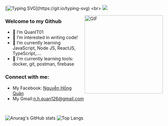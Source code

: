 [![Typing SVG](https://readme-typing-svg.herokuapp.com?font=&size=25&center=true&vCenter=true&lines=Hey%2C+there.....;I'm+Nguyễn+Hồng+Quân;Nice+to+meet+you!)](https://git.io/typing-svg)
<br>
![](https://komarev.com/ghpvc/?username=QuanIT01&color=green)

<img align="right" alt="GIF" src="https://media0.giphy.com/media/Q7SKqn3G97xpmfSOvG/giphy.gif?cid=790b761171d3e2ba1a4b71867a40db9ae2e8c9532ec14ad0&rid=giphy.gif&ct=g" width="250" height="250" />

### Welcome to my Github

- 🌱 I’m QuanIT01
- 👀 I’m interested in writing code!
- 🌱 I’m currently learning JavaScript, Node JS, ReactJS, TypeScript,....
- 👯 I'm currently learning tools: docker, git, postman, firebase

### Connect with me:

- My Facebook: <a href="https://www.facebook.com/profile.php?id=100041390780970" target="blank">Nguyễn Hồng Quân</a>
- My Gmail:n.h.quan126@gmail.com

<br>

![Anurag's GitHub stats](https://github-readme-stats.vercel.app/api?username=QuanIT01&show_icons=true&theme=radical)
![Top Langs](https://github-readme-stats.vercel.app/api/top-langs/?username=QuanIT01&theme=radical)
